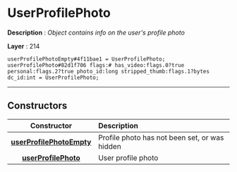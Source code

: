 # UserProfilePhoto

**Description** : *Object contains info on the user&#039;s profile photo*

**Layer** : 214

```tl
userProfilePhotoEmpty#4f11bae1 = UserProfilePhoto;
userProfilePhoto#82d1f706 flags:# has_video:flags.0?true personal:flags.2?true photo_id:long stripped_thumb:flags.1?bytes dc_id:int = UserProfilePhoto;
```

---

## Constructors

| Constructor | Description |
| :---: | :--- |
| [**userProfilePhotoEmpty**](constructor/userProfilePhotoEmpty) | Profile photo has not been set, or was hidden |
| [**userProfilePhoto**](constructor/userProfilePhoto) | User profile photo |